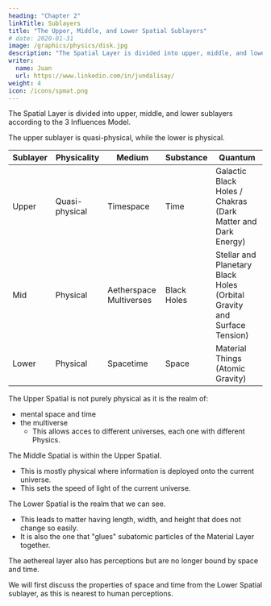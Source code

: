 ```yaml
---
heading: "Chapter 2"
linkTitle: Sublayers
title: "The Upper, Middle, and Lower Spatial Sublayers"
# date: 2020-01-31
image: /graphics/physics/disk.jpg
description: "The Spatial Layer is divided into upper, middle, and lower sublayers according to the 3 Influences Model"
writer:
  name: Juan
  url: https://www.linkedin.com/in/jundalisay/
weight: 4
icon: /icons/spmat.png
---
```



The Spatial Layer is divided into upper, middle, and lower sublayers according to the 3 Influences Model.  

The upper sublayer is quasi-physical, while the lower is physical.

Sublayer | Physicality | Medium | Substance | Quantum 
--- | --- | --- | --- | ---
Upper | Quasi-physical | Timespace | Time | Galactic Black Holes / Chakras (Dark Matter and Dark Energy)
Mid | Physical | Aetherspace Multiverses | Black Holes |  Stellar and Planetary Black Holes (Orbital Gravity and Surface Tension)
Lower | Physical | Spacetime | Space | Material Things (Atomic Gravity)


The Upper Spatial is not purely physical as it is the realm of:
- mental space and time
- the multiverse
  - This allows acces to different universes, each one with different Physics.

The Middle Spatial is within the Upper Spatial. 
- This is mostly physical where information is deployed onto the current universe.
- This sets the speed of light of the current universe. 

The Lower Spatial is the realm that we can see.
- This leads to matter having length, width, and height that does not change so easily.
- It is also the one that "glues" subatomic particles of the Material Layer together. 

The aethereal layer also has perceptions but are no longer bound by space and time. 

We will first discuss the properties of space and time from the Lower Spatial sublayer, as this is nearest to human perceptions. 

